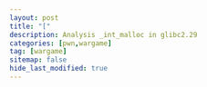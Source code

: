 ```yaml
---
layout: post
title: "["
description: Analysis _int_malloc in glibc2.29
categories: [pwn,wargame]
tag: [wargame]
sitemap: false
hide_last_modified: true
---
```



